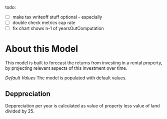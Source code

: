 todo:
- [ ] make tax writeoff stuff optional - especially
- [ ] double check metrics cap rate
- [ ] fix chart shows n-1 of yearsOutComputation

# About this Model

This model is built to forecast the returns from investing in a rental property, by projecting relevant aspects of this investment over time.

*Default Values*
The model is populated with default values.


## Deppreciation
Deppreciation per year is calculated as value of property less value of land divided by 25.
